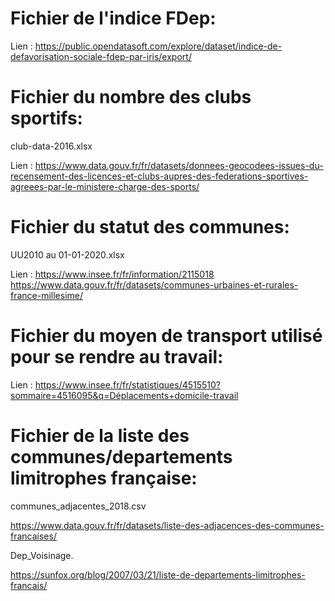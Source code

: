 # Fichier de l'indice FDep:

Lien :  https://public.opendatasoft.com/explore/dataset/indice-de-defavorisation-sociale-fdep-par-iris/export/


# Fichier du nombre des clubs sportifs:

club-data-2016.xlsx

Lien :  https://www.data.gouv.fr/fr/datasets/donnees-geocodees-issues-du-recensement-des-licences-et-clubs-aupres-des-federations-sportives-agreees-par-le-ministere-charge-des-sports/

# Fichier du statut des communes:

UU2010 au 01-01-2020.xlsx

Lien : https://www.insee.fr/fr/information/2115018
https://www.data.gouv.fr/fr/datasets/communes-urbaines-et-rurales-france-millesime/

# Fichier du moyen de transport utilisé pour se rendre au travail:

Lien : https://www.insee.fr/fr/statistiques/4515510?sommaire=4516095&q=Déplacements+domicile-travail

# Fichier de la liste des communes/departements limitrophes française: 

communes_adjacentes_2018.csv

https://www.data.gouv.fr/fr/datasets/liste-des-adjacences-des-communes-francaises/

Dep_Voisinage.

https://sunfox.org/blog/2007/03/21/liste-de-departements-limitrophes-francais/
